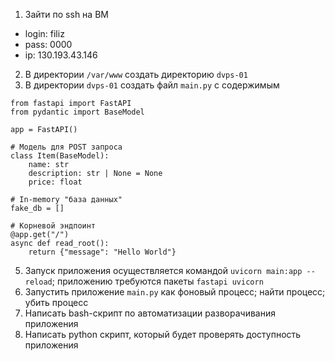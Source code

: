 1) Зайти по ssh на ВМ 
- login: filiz
- pass: 0000
- ip: 130.193.43.146
2) В директории `/var/www` создать директорию `dvps-01`
3) В директории `dvps-01` создать файл `main.py` с содержимым
```
from fastapi import FastAPI
from pydantic import BaseModel

app = FastAPI()

# Модель для POST запроса
class Item(BaseModel):
    name: str
    description: str | None = None
    price: float

# In-memory "база данных"
fake_db = []

# Корневой эндпоинт
@app.get("/")
async def read_root():
    return {"message": "Hello World"}
```
5) Запуск приложения осуществляется командой `uvicorn main:app --reload`; приложению требуются пакеты `fastapi uvicorn`
6) Запустить приложение `main.py` как фоновый процесс; найти процесс; убить процесс
7) Написать bash-скрипт по автоматизации разворачивания приложения
8) Написать python скрипт, который будет проверять доступность приложения

